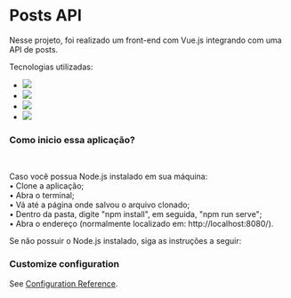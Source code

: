 # Posts API

<p>Nesse projeto, foi realizado um front-end com Vue.js integrando com uma API de posts.
<br>
</p>

Tecnologias utilizadas:
* <img src="https://img.shields.io/badge/HTML5-E34F26?style=for-the-badge&logo=html5&logoColor=white">
* <img src="https://img.shields.io/badge/CSS3-1572B6?style=for-the-badge&logo=css3&logoColor=white">
* <img src="https://img.shields.io/badge/JavaScript-323330?style=for-the-badge&logo=javascript&logoColor=F7DF1E">
* <img src="https://img.shields.io/badge/Vue.js-35495E?style=for-the-badge&logo=vuedotjs&logoColor=4FC08D">

<h3>Como inicio essa aplicação?</h3>
<br>
<p>Caso você possua Node.js instalado em sua máquina:
<br>
  • Clone a aplicação;
  <br>
  • Abra o terminal;
  <br>
  • Vá até a página onde salvou o arquivo clonado;
  <br>
  • Dentro da pasta, digite "npm install", em seguida, "npm run serve";
  <br>
  • Abra o endereço (normalmente localizado em: http://localhost:8080/).
  <br>
<p>Se não possuir o Node.js instalado, siga as instruções a seguir:</p>

### Customize configuration
See [Configuration Reference](https://cli.vuejs.org/config/).
